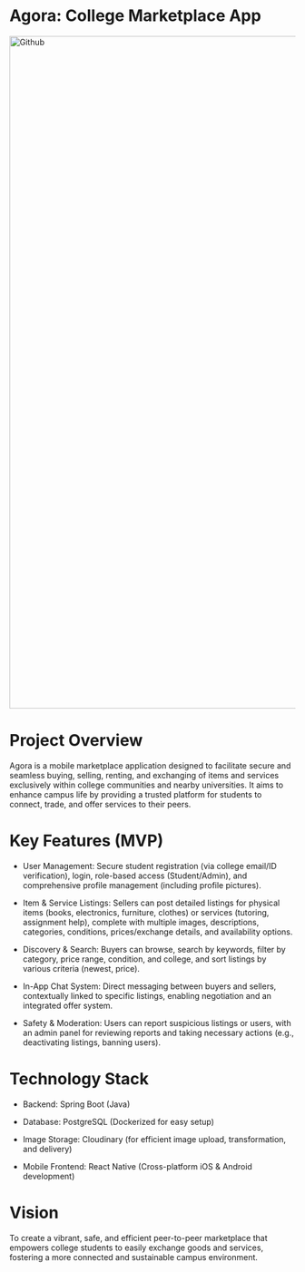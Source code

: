 # Agora: College Marketplace App

<img width="1823" height="1186" alt="Github" src="https://github.com/user-attachments/assets/61b53c21-6bde-42ea-ab71-73d18c61293f" />


# Project Overview
Agora is a mobile marketplace application designed to facilitate secure and seamless buying, selling, renting, and exchanging of items and services exclusively within college communities and nearby universities. It aims to enhance campus life by providing a trusted platform for students to connect, trade, and offer services to their peers.

# Key Features (MVP)
- User Management: Secure student registration (via college email/ID verification), login, role-based access (Student/Admin), and comprehensive profile management (including profile pictures).

- Item & Service Listings: Sellers can post detailed listings for physical items (books, electronics, furniture, clothes) or services (tutoring, assignment help), complete with multiple images, descriptions, categories, conditions, prices/exchange details, and availability options.

- Discovery & Search: Buyers can browse, search by keywords, filter by category, price range, condition, and college, and sort listings by various criteria (newest, price).

- In-App Chat System: Direct messaging between buyers and sellers, contextually linked to specific listings, enabling negotiation and an integrated offer system.

- Safety & Moderation: Users can report suspicious listings or users, with an admin panel for reviewing reports and taking necessary actions (e.g., deactivating listings, banning users).

# Technology Stack
- Backend: Spring Boot (Java)

- Database: PostgreSQL (Dockerized for easy setup)

- Image Storage: Cloudinary (for efficient image upload, transformation, and delivery)

- Mobile Frontend: React Native (Cross-platform iOS & Android development)

# Vision
To create a vibrant, safe, and efficient peer-to-peer marketplace that empowers college students to easily exchange goods and services, fostering a more connected and sustainable campus environment.

